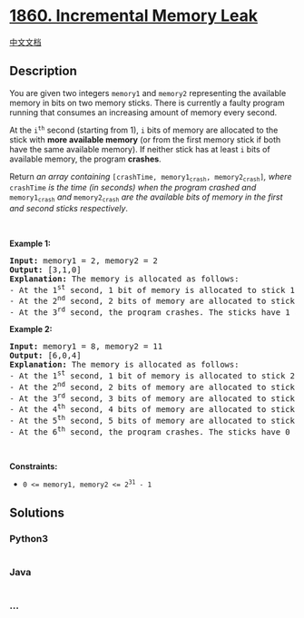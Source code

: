 # [1860. Incremental Memory Leak](https://leetcode.com/problems/incremental-memory-leak)

[中文文档](/solution/1800-1899/1860.Incremental%20Memory%20Leak/README.md)

## Description

<p>You are given two integers <code>memory1</code> and <code>memory2</code> representing the available memory in bits on two memory sticks. There is currently a faulty program running that consumes an increasing amount of memory every second.</p>

<p>At the <code>i<sup>th</sup></code> second (starting from 1), <code>i</code> bits of memory are allocated to the stick with <strong>more available memory</strong> (or from the first memory stick if both have the same available memory). If neither stick has at least <code>i</code> bits of available memory, the program <strong>crashes</strong>.</p>

<p>Return <em>an array containing </em><code>[crashTime, memory1<sub>crash</sub>, memory2<sub>crash</sub>]</code><em>, where </em><code>crashTime</code><em> is the time (in seconds) when the program crashed and </em><code>memory1<sub>crash</sub></code><em> and </em><code>memory2<sub>crash</sub></code><em> are the available bits of memory in the first and second sticks respectively</em>.</p>

<p>&nbsp;</p>
<p><strong>Example 1:</strong></p>

<pre>
<strong>Input:</strong> memory1 = 2, memory2 = 2
<strong>Output:</strong> [3,1,0]
<strong>Explanation:</strong> The memory is allocated as follows:
- At the 1<sup>st</sup> second, 1 bit of memory is allocated to stick 1. The first stick now has 1 bit of available memory.
- At the 2<sup>nd</sup> second, 2 bits of memory are allocated to stick 2. The second stick now has 0 bits of available memory.
- At the 3<sup>rd</sup> second, the program crashes. The sticks have 1 and 0 bits available respectively.
</pre>

<p><strong>Example 2:</strong></p>

<pre>
<strong>Input:</strong> memory1 = 8, memory2 = 11
<strong>Output:</strong> [6,0,4]
<strong>Explanation:</strong> The memory is allocated as follows:
- At the 1<sup>st</sup> second, 1 bit of memory is allocated to stick 2. The second stick now has 10 bit of available memory.
- At the 2<sup>nd</sup> second, 2 bits of memory are allocated to stick 2. The second stick now has 8 bits of available memory.
- At the 3<sup>rd</sup> second, 3 bits of memory are allocated to stick 1. The first stick now has 5 bits of available memory.
- At the 4<sup>th</sup> second, 4 bits of memory are allocated to stick 2. The second stick now has 4 bits of available memory.
- At the 5<sup>th</sup> second, 5 bits of memory are allocated to stick 1. The first stick now has 0 bits of available memory.
- At the 6<sup>th</sup> second, the program crashes. The sticks have 0 and 4 bits available respectively.
</pre>

<p>&nbsp;</p>
<p><strong>Constraints:</strong></p>

<ul>
	<li><code>0 &lt;= memory1, memory2 &lt;= 2<sup>31</sup> - 1</code></li>
</ul>


## Solutions

<!-- tabs:start -->

### **Python3**

```python

```

### **Java**

```java

```

### **...**

```

```

<!-- tabs:end -->
